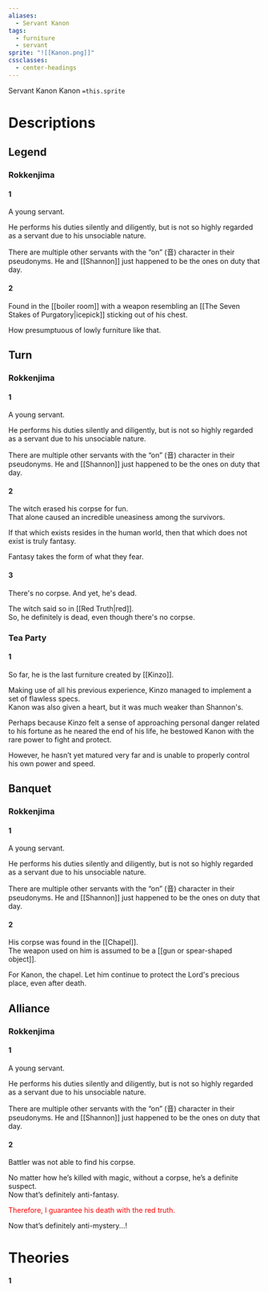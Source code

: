 ```yaml
---
aliases:
  - Servant Kanon
tags:
  - furniture
  - servant
sprite: "![[Kanon.png]]"
cssclasses:
  - center-headings
---
```

Servant Kanon
Kanon
`=this.sprite`

# Descriptions

## Legend
### Rokkenjima
#### 1
A young servant.

He performs his duties silently and diligently, but is not so highly regarded as a servant due to his unsociable nature.

There are multiple other servants with the “on” (音) character in their pseudonyms. He and [[Shannon]] just happened to be the ones on duty that day.
#### 2
Found in the [[boiler room]] with a weapon resembling an [[The Seven Stakes of Purgatory|icepick]] sticking out of his chest.

How presumptuous of lowly furniture like that.
## Turn
### Rokkenjima
#### 1
A young servant.

He performs his duties silently and diligently, but is not so highly regarded as a servant due to his unsociable nature.

There are multiple other servants with the “on” (音) character in their pseudonyms. He and [[Shannon]] just happened to be the ones on duty that day.
#### 2
The witch erased his corpse for fun.  
That alone caused an incredible uneasiness among the survivors.  

If that which exists resides in the human world, then that which does not exist is truly fantasy.  

Fantasy takes the form of what they fear.
#### 3
There's no corpse. And yet, he's dead.  

The witch said so in [[Red Truth|red]].  
So, he definitely is dead, even though there's no corpse.
### Tea Party
#### 1
So far, he is the last furniture created by [[Kinzo]].  

Making use of all his previous experience, Kinzo managed to implement a set of flawless specs.  
Kanon was also given a heart, but it was much weaker than Shannon's.  

Perhaps because Kinzo felt a sense of approaching personal danger related to his fortune as he neared the end of his life, he bestowed Kanon with the rare power to fight and protect.  

However, he hasn’t yet matured very far and is unable to properly control his own power and speed.
## Banquet
### Rokkenjima
#### 1
A young servant.

He performs his duties silently and diligently, but is not so highly regarded as a servant due to his unsociable nature.

There are multiple other servants with the “on” (音) character in their pseudonyms. He and [[Shannon]] just happened to be the ones on duty that day.
#### 2
His corpse was found in the [[Chapel]].  
The weapon used on him is assumed to be a [[gun or spear-shaped object]].  

For Kanon, the chapel. Let him continue to protect the Lord's precious place, even after death.
## Alliance
### Rokkenjima
#### 1
A young servant.

He performs his duties silently and diligently, but is not so highly regarded as a servant due to his unsociable nature.

There are multiple other servants with the “on” (音) character in their pseudonyms. He and [[Shannon]] just happened to be the ones on duty that day.
#### 2
Battler was not able to find his corpse.  

No matter how he’s killed with magic, without a corpse, he’s a definite suspect.  
Now that’s definitely anti-fantasy.  

<font color="#ff0000">Therefore, I guarantee his death with the red truth.  </font>

Now that’s definitely anti-mystery...! 
# Theories
#### 1